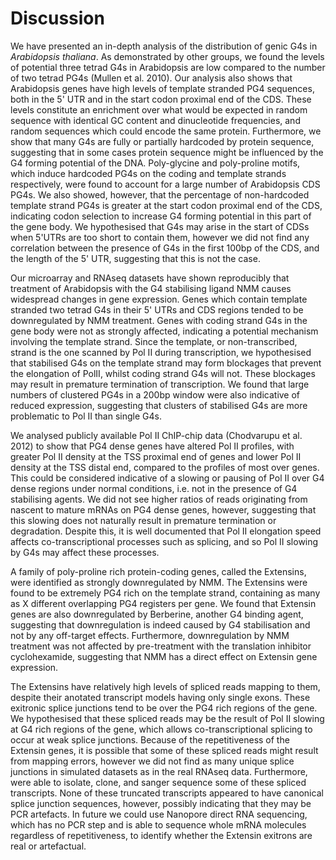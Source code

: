 # Discussion

We have presented an in-depth analysis of the distribution of genic G4s in *Arabidopsis thaliana*. As demonstrated by other groups, we found the levels of potential three tetrad G4s in Arabidopsis are low compared to the number of two tetrad PG4s (Mullen et al. 2010). Our analysis also shows that Arabidopsis genes have high levels of template stranded PG4 sequences, both in the 5' UTR and in the start codon proximal end of the CDS. These levels constitute an enrichment over what would be expected in random sequence with identical GC content and dinucleotide frequencies, and random sequences which could encode the same protein. Furthermore, we show that many G4s are fully or partially hardcoded by protein sequence, suggesting that in some cases protein sequence might be influenced by the G4 forming potential of the DNA. Poly-glycine and poly-proline motifs, which induce hardcoded PG4s on the coding and template strands respectively, were found to account for a large number of Arabidopsis CDS PG4s. We also showed, however, that the percentage of non-hardcoded template strand PG4s is greater at the start codon proximal end of the CDS, indicating codon selection to increase G4 forming potential in this part of the gene body. We hypothesised that G4s may arise in the start of CDSs when 5'UTRs are too short to contain them, however we did not find any correlation between the presence of G4s in the first 100bp of the CDS, and the length of the 5' UTR, suggesting that this is not the case.

Our microarray and RNAseq datasets have shown reproducibly that treatment of Arabidopsis with the G4 stabilising ligand NMM causes widespread changes in gene expression. Genes which contain template stranded two tetrad G4s in their 5' UTRs and CDS regions tended to be downregulated by NMM treatment. Genes with coding strand G4s in the gene body were not as strongly affected, indicating a potential mechanism involving the template strand. Since the template, or non-transcribed, strand is the one scanned by Pol II during transcription, we hypothesised that stabilised G4s on the template strand may form blockages that prevent the elongation of PolII, whilst coding strand G4s will not. These blockages may result in premature termination of transcription. We found that large numbers of clustered PG4s in a 200bp window were also indicative of reduced expression, suggesting that clusters of stabilised G4s are more problematic to Pol II than single G4s. 

We analysed publicly available Pol II ChIP-chip data (Chodvarupu et al. 2012) to show that PG4 dense genes have altered Pol II profiles, with greater Pol II density at the TSS proximal end of genes and lower Pol II density at the TSS distal end, compared to the profiles of most over genes. This could be considered indicative of a slowing or pausing of Pol II over G4 dense regions under normal conditions, i.e. not in the presence of G4 stabilising agents. We did not see higher ratios of reads originating from nascent to mature mRNAs on PG4 dense genes, however, suggesting that this slowing does not naturally result in premature termination or degradation. Despite this, it is well documented that Pol II elongation speed affects co-transcriptional processes such as splicing, and so Pol II slowing by G4s may affect these processes.

A family of poly-proline rich protein-coding genes, called the Extensins, were identified as strongly downregulated by NMM. The Extensins were found to be extremely PG4 rich on the template strand, containing as many as X different overlapping PG4 registers per gene. We found that Extensin genes are also downregulated by Berberine, another G4 binding agent, suggesting that downregulation is indeed caused by G4 stabilisation and not by any off-target effects. Furthermore, downregulation by NMM treatment was not affected by pre-treatment with the translation inhibitor cyclohexamide, suggesting that NMM has a direct effect on Extensin gene expression.

The Extensins have relatively high levels of spliced reads mapping to them, despite their anotated transcript models having only single exons. These exitronic splice junctions tend to be over the PG4 rich regions of the gene. We hypothesised that these spliced reads may be the result of Pol II slowing at G4 rich regions of the gene, which allows co-transcriptional splicing to occur at weak splice junctions. Because of the repetitiveness of the Extensin genes, it is possible that some of these spliced reads might result from mapping errors, however we did not find as many unique splice junctions in simulated datasets as in the real RNAseq data. Furthermore, were able to isolate, clone, and sanger sequence some of these spliced transcripts. None of these truncated transcripts appeared to have canonical splice junction sequences, however, possibly indicating that they may be PCR artefacts. In future we could use Nanopore direct RNA sequencing, which has no PCR step and is able to sequence whole mRNA molecules regardless of repetitiveness, to identify whether the Extensin exitrons are real or artefactual.
<!--stackedit_data:
eyJkaXNjdXNzaW9ucyI6eyJrOTk2RUJTbWQxdEFYaU11Ijp7In
RleHQiOiJYIiwic3RhcnQiOjM1NDUsImVuZCI6MzU0Nn0sIkhT
QmtYM2V0QWtBY2dTM1ciOnsidGV4dCI6IkZ1cnRoZXJtb3JlLC
Bkb3ducmVndWxhdGlvbiBieSBOTU0gdHJlYXRtZW50IHdhcyBu
b3QgYWZmZWN0ZWQgYnkgcHJlLXRyZWF0bWVudOKApiIsInN0YX
J0IjozNzg4LCJlbmQiOjM5ODF9LCJ4SDhoeGFJVXlyYWFORTRm
Ijp7InN0YXJ0Ijo0NzMyLCJlbmQiOjQ4MjAsInRleHQiOiJOb2
5lIG9mIHRoZXNlIHRydW5jYXRlZCB0cmFuc2NyaXB0cyBhcHBl
YXJlZCB0byBoYXZlIGNhbm9uaWNhbCBzcGxpY2UganVuY3Rpb2
7igKYifX0sImNvbW1lbnRzIjp7IllUcDRVazMxVmVTRkFWQUoi
OnsiZGlzY3Vzc2lvbklkIjoiazk5NkVCU21kMXRBWGlNdSIsIn
N1YiI6ImdoOjUzOTE3NTgiLCJ0ZXh0IjoiRG9uJ3QgZm9yZ2V0
IHRoaXMiLCJjcmVhdGVkIjoxNTM3MDg1Njk1NDEwfSwiV1FjSE
J1UjF0N0xjdGZQcyI6eyJkaXNjdXNzaW9uSWQiOiJIU0JrWDNl
dEFrQWNnUzNXIiwic3ViIjoiZ2g6NTM5MTc1OCIsInRleHQiOi
JEb2Vzbid0IHJ1bGUgb3V0IGluZGlyZWN0ICBlZmZlY3RzIHZp
YSBwb3N0LXRyYW5zbGF0aW9uYWwgcmVndWxhdGlvbi4iLCJjcm
VhdGVkIjoxNTM3MDg1NzgzODE0fSwiWFFMVkEwalROOWJZM3ds
NiI6eyJkaXNjdXNzaW9uSWQiOiJ4SDhoeGFJVXlyYWFORTRmIi
wic3ViIjoiZ2g6NTM5MTc1OCIsInRleHQiOiJJcyB0aGlzIHRy
dWUgb2YgdGhlIGNsb25lZCB2YXJpYW50cywgSSBvbmx5IHJlbW
VtYmVyIHRoaXMgYW5sYXlzaXMgZm9yIHRoZSBhc3NlbWJsZWQg
dHJhbnNjcmlwdHMsIHRob3VnaCBJIG1pZ2h0IGJlIHdyb25nLi
IsImNyZWF0ZWQiOjE1MzcwODU5NzkzNTR9fSwiaGlzdG9yeSI6
Wy0xNDk1ODEzNzg5LDkwNzI1NDQ5MywxMTU3MjU4OThdfQ==
-->